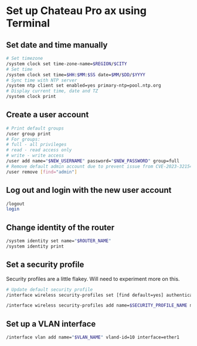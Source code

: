 # Set up Chateau Pro ax using Terminal

## Set date and time manually

```bash
# Set timezone
/system clock set time-zone-name=$REGION/$CITY
# Set time
/system clock set time=$HH:$MM:$SS date=$MM/$DD/$YYYY
# Sync time with NTP server
/system ntp client set enabled=yes primary-ntp=pool.ntp.org
# Display current time, date and TZ
/system clock print
```

## Create a user account

```bash
# Print default groups
/user group print
# For groups:
# full - all privileges
# read - read access only
# write - write access
/user add name="$NEW_USERNAME" password="$NEW_PASSWORD" group=full
# Remove default admin account due to prevent issue from CVE-2023-32154
/user remove [find="admin"]
```

## Log out and login with the new user account

```bash
/logout
login
```

## Change identity of the router

```bash
/system identity set name="$ROUTER_NAME"
/system identity print
```

## Set a security profile

Security profiles are a little flakey. Will need to experiment more on this.

```bash
# Update default security profile
/interface wireless security-profiles set [find default=yes] authentication-types=wpa2-psk wpa2-pre-shared-key="$WIFI_PSK"

/interface wireless security-profiles add name=$SECURITY_PROFILE_NAME mode=dynamic-keys authentication-types=wpa3-psk,wpa2-psk encryption=ccmp,gcmp,ccmp-256,gcmp-256 group-encryption=gcmp wpa2-pre-shared-key="$WIFI_PSK" wpa3-pre-shared-key="$WIFI_PSK"

```

## Set up a VLAN interface

```bash
/interface vlan add name="$VLAN_NAME" vland-id=10 interface=ether1
```